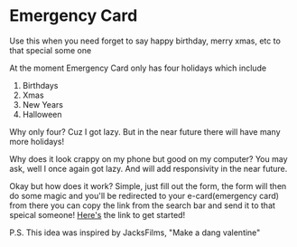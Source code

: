# Emergency Card

Use this when you need forget to say happy birthday, merry xmas, etc to that special some one

At the moment Emergency Card only has four holidays which include 
1. Birthdays
2. Xmas
3. New Years
4. Halloween

Why only four? Cuz I got lazy. But in the near future there will have many more holidays!

Why does it look crappy on my phone but good on my computer? You may ask, well I once again got lazy. And will add responsivity in the near future. 

Okay but how does it work? Simple, just fill out the form, the form will then do some magic and you'll be redirected to your e-card(emergency card) from there you can copy the link from the search bar and send it to that speical someone! [Here's]() the link to get started!

P.S. This idea was inspired by JacksFilms, "Make a dang valentine"
